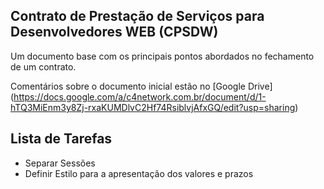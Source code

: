 ## Contrato de Prestação de Serviços para Desenvolvedores WEB (CPSDW)
Um documento base com os principais pontos abordados no fechamento de um contrato.

Comentários sobre o documento inicial estão no [Google Drive] (https://docs.google.com/a/c4network.com.br/document/d/1-hTQ3MiEnm3y8Zj-rxaKUMDlvC2Hf74RsiblvjAfxGQ/edit?usp=sharing)

## Lista de Tarefas

 - Separar Sessões
 - Definir Estilo para a apresentação dos valores e prazos
